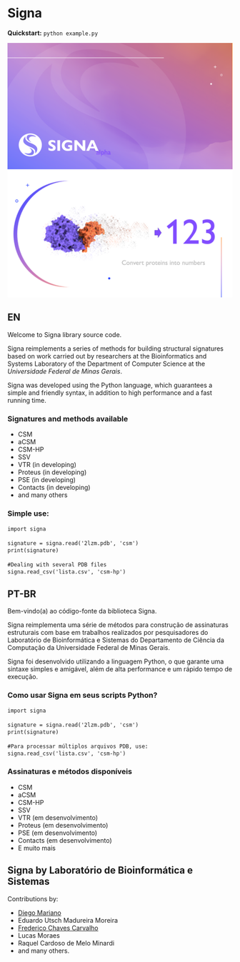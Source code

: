 # Signa

**Quickstart:** 
<code>python example.py</code>

<img src="./docs/img/header.png">
<img src="./docs/img/about.png">

## EN
Welcome to Signa library source code.

Signa reimplements a series of methods for building structural signatures based on work carried out by researchers at the Bioinformatics and Systems Laboratory of the Department of Computer Science at the <i>Universidade Federal de Minas Gerais</i>.

Signa was developed using the Python language, which guarantees a simple and friendly syntax, in addition to high performance and a fast running time.

### Signatures and methods available
- CSM 
- aCSM
- CSM-HP
- SSV
- VTR (in developing)
- Proteus (in developing)
- PSE (in developing)
- Contacts (in developing)
- and many others

### Simple use:
~~~
import signa

signature = signa.read('2lzm.pdb', 'csm')
print(signature)

#Dealing with several PDB files
signa.read_csv('lista.csv', 'csm-hp')
~~~

## PT-BR
Bem-vindo(a) ao código-fonte da biblioteca Signa.

Signa reimplementa uma série de métodos para construção de assinaturas estruturais com base em trabalhos realizados por pesquisadores do Laboratório de Bioinformática e Sistemas do Departamento de Ciência da Computação da Universidade Federal de Minas Gerais. 

Signa foi desenvolvido utilizando a linguagem Python, o que garante uma sintaxe simples e amigável, além de alta performance e um rápido tempo de execução.


### Como usar Signa em seus scripts Python?
~~~
import signa

signature = signa.read('2lzm.pdb', 'csm')
print(signature)

#Para processar múltiplos arquivos PDB, use:
signa.read_csv('lista.csv', 'csm-hp')
~~~

### Assinaturas e métodos disponíveis

- CSM
- aCSM
- CSM-HP
- SSV
- VTR (em desenvolvimento)
- Proteus (em desenvolvimento)
- PSE (em desenvolvimento)
- Contacts (em desenvolvimento)
- E muito mais

## Signa by Laboratório de Bioinformática e Sistemas
Contributions by:
- [Diego Mariano](https://github.com/dcbmariano)
- Eduardo Utsch Madureira Moreira
- [Frederico Chaves Carvalho](https://github.com/fccarvalho2)
- Lucas Moraes
- Raquel Cardoso de Melo Minardi
- and many others.